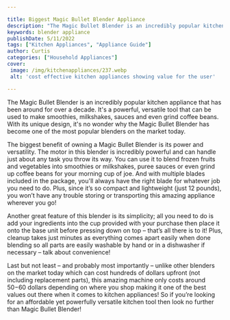 ```yaml
---

title: Biggest Magic Bullet Blender Appliance
description: "The Magic Bullet Blender is an incredibly popular kitchen appliance that has been around for over a decade. It's a powerful, versa...see more"
keywords: blender appliance
publishDate: 5/11/2022
tags: ["Kitchen Appliances", "Appliance Guide"]
author: Curtis
categories: ["Household Appliances"]
cover: 
 image: /img/kitchenappliances/237.webp
 alt: 'cost effective kitchen appliances showing value for the user'

---
```


The Magic Bullet Blender is an incredibly popular kitchen appliance that has been around for over a decade. It's a powerful, versatile tool that can be used to make smoothies, milkshakes, sauces and even grind coffee beans. With its unique design, it's no wonder why the Magic Bullet Blender has become one of the most popular blenders on the market today.

The biggest benefit of owning a Magic Bullet Blender is its power and versatility. The motor in this blender is incredibly powerful and can handle just about any task you throw its way. You can use it to blend frozen fruits and vegetables into smoothies or milkshakes, puree sauces or even grind up coffee beans for your morning cup of joe. And with multiple blades included in the package, you'll always have the right blade for whatever job you need to do. Plus, since it’s so compact and lightweight (just 12 pounds), you won’t have any trouble storing or transporting this amazing appliance wherever you go! 

Another great feature of this blender is its simplicity; all you need to do is add your ingredients into the cup provided with your purchase then place it onto the base unit before pressing down on top – that’s all there is to it! Plus, cleanup takes just minutes as everything comes apart easily when done blending so all parts are easily washable by hand or in a dishwasher if necessary – talk about convenience! 

Last but not least – and probably most importantly – unlike other blenders on the market today which can cost hundreds of dollars upfront (not including replacement parts), this amazing machine only costs around $50-$60 dollars depending on where you shop making it one of the best values out there when it comes to kitchen appliances! So if you’re looking for an affordable yet powerfully versatile kitchen tool then look no further than Magic Bullet Blender!
